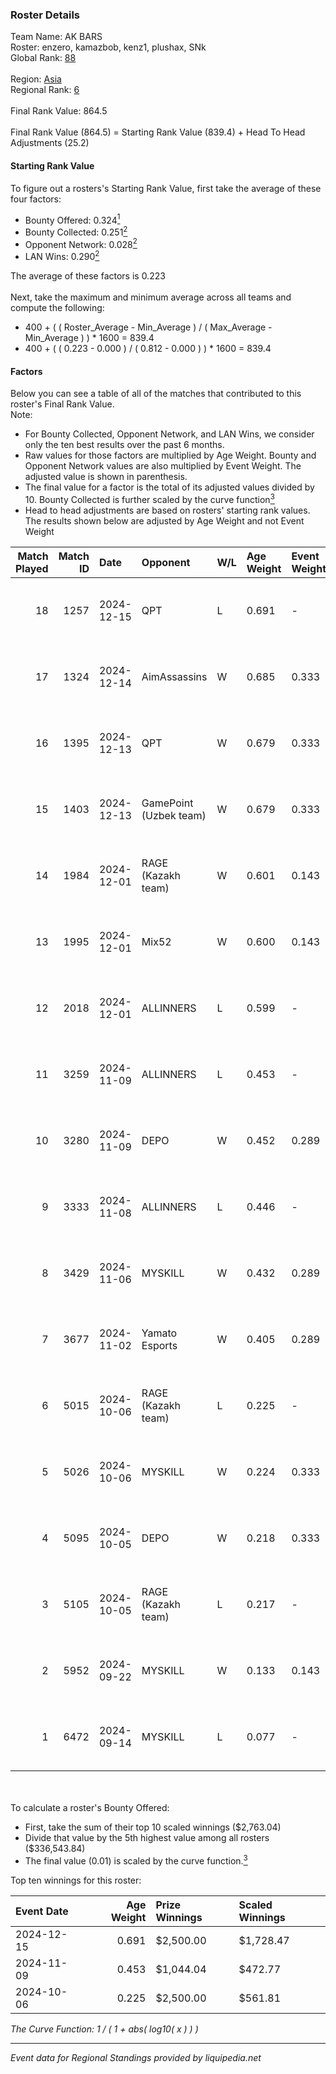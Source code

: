 ### Roster Details<br />
Team Name: AK BARS<br />
Roster: enzero, kamazbob, kenz1, plushax, SNk<br />
Global Rank: [88](../../standings_global_2025_03_01.md)<br />
<br />
Region: [Asia]( ../../standings_asia_2025_03_01.md)<br />
Regional Rank: [6]( ../../standings_asia_2025_03_01.md)<br />
<br />
Final Rank Value:  864.5<br />
<br />
Final Rank Value (864.5) = Starting Rank Value (839.4) + Head To Head Adjustments (25.2)<br />

#### Starting Rank Value<br />
To figure out a rosters's Starting Rank Value, first take the average of these four factors:<br />
- Bounty Offered: 0.324[<sup>1</sup>](#table2)
- Bounty Collected: 0.251[<sup>2</sup>](#table1)
- Opponent Network: 0.028[<sup>2</sup>](#table1)
- LAN Wins: 0.290[<sup>2</sup>](#table1)

The average of these factors is 0.223<br />
<br />
Next, take the maximum and minimum average across all teams and compute the following:<br />
- 400 + ( ( Roster_Average - Min_Average ) / ( Max_Average - Min_Average ) ) * 1600 = 839.4
- 400 + ( ( 0.223 - 0.000 ) / ( 0.812 - 0.000 ) ) * 1600 = 839.4


#### Factors<br />
Below you can see a table of all of the matches that contributed to this roster's Final Rank Value.<br />
Note:<br />

- For Bounty Collected, Opponent Network, and LAN Wins, we consider only the ten best results over the past 6 months.
- Raw values for those factors are multiplied by Age Weight. Bounty and Opponent Network values are also multiplied by Event Weight. The adjusted value is shown in parenthesis.
- The final value for a factor is the total of its adjusted values divided by 10. Bounty Collected is further scaled by the curve function[<sup>3</sup>](#curveFunction)
- Head to head adjustments are based on rosters' starting rank values. The results shown below are adjusted by Age Weight and not Event Weight
<span id="table1"></span><br />


| Match Played | Match ID | Date       | Opponent               | W/L | Age Weight | Event Weight | Bounty Collected | Opponent Network | LAN Wins  | H2H Adj. | Roster                                |
| -: | -: | :- | :- | :- | :- | :- | :- | :- | :- | -: | :- |
|           18 |     1257 | 2024-12-15 | QPT                    | L   | 0.691      | -            | -                | -                | -         |    -4.57 | enzero, kamazbob, kenz1, plushax, SNk |
|           17 |     1324 | 2024-12-14 | AimAssassins           | W   | 0.685      | 0.333        | 0.004 (0.001)    | 0.264 (0.060)    | 1 (0.685) |    13.32 | enzero, kamazbob, kenz1, plushax, SNk |
|           16 |     1395 | 2024-12-13 | QPT                    | W   | 0.679      | 0.333        | 0.030 (0.007)    | 0.384 (0.087)    | 1 (0.679) |    17.31 | enzero, kamazbob, kenz1, plushax, SNk |
|           15 |     1403 | 2024-12-13 | GamePoint (Uzbek team) | W   | 0.679      | 0.333        | -                | 0.043 (0.010)    | 1 (0.679) |     4.99 | enzero, kamazbob, kenz1, plushax, SNk |
|           14 |     1984 | 2024-12-01 | RAGE (Kazakh team)     | W   | 0.601      | 0.143        | 0.005 (0.000)    | 0.200 (0.017)    | 0 (0.000) |     8.78 | enzero, kamazbob, kenz1, plushax, SNk |
|           13 |     1995 | 2024-12-01 | Mix52                  | W   | 0.600      | 0.143        | 0.002 (0.000)    | 0.070 (0.006)    | 0 (0.000) |     7.41 | enzero, kamazbob, kenz1, plushax, SNk |
|           12 |     2018 | 2024-12-01 | ALLINNERS              | L   | 0.599      | -            | -                | -                | -         |   -12.47 | enzero, kamazbob, kenz1, plushax, SNk |
|           11 |     3259 | 2024-11-09 | ALLINNERS              | L   | 0.453      | -            | -                | -                | -         |    -9.14 | arun, enzero, kamazbob, kenz1, Yaqk   |
|           10 |     3280 | 2024-11-09 | DEPO                   | W   | 0.452      | 0.289        | 0.006 (0.001)    | 0.326 (0.043)    | 0 (0.000) |     5.93 | arun, enzero, kamazbob, kenz1, Yaqk   |
|            9 |     3333 | 2024-11-08 | ALLINNERS              | L   | 0.446      | -            | -                | -                | -         |    -9.23 | arun, enzero, kamazbob, kenz1, Yaqk   |
|            8 |     3429 | 2024-11-06 | MYSKILL                | W   | 0.432      | 0.289        | 0.002 (0.000)    | 0.142 (0.018)    | 0 (0.000) |     3.91 | arun, enzero, kamazbob, kenz1, Yaqk   |
|            7 |     3677 | 2024-11-02 | Yamato Esports         | W   | 0.405      | 0.289        | 0.000 (0.000)    | -                | 0 (0.000) |     1.78 | arun, enzero, kamazbob, kenz1, Yaqk   |
|            6 |     5015 | 2024-10-06 | RAGE (Kazakh team)     | L   | 0.225      | -            | -                | -                | -         |    -3.64 | enzero, kade0, kamazbob, kenz1, SNk   |
|            5 |     5026 | 2024-10-06 | MYSKILL                | W   | 0.224      | 0.333        | 0.002 (0.000)    | 0.142 (0.011)    | 1 (0.224) |     2.03 | enzero, kade0, kamazbob, kenz1, SNk   |
|            4 |     5095 | 2024-10-05 | DEPO                   | W   | 0.218      | 0.333        | 0.006 (0.000)    | 0.326 (0.024)    | 1 (0.218) |     2.84 | enzero, kade0, kamazbob, kenz1, SNk   |
|            3 |     5105 | 2024-10-05 | RAGE (Kazakh team)     | L   | 0.217      | -            | -                | -                | -         |    -3.56 | enzero, kade0, kamazbob, kenz1, SNk   |
|            2 |     5952 | 2024-09-22 | MYSKILL                | W   | 0.133      | 0.143        | 0.002 (0.000)    | 0.142 (0.003)    | -         |     1.20 | enzero, kade0, kamazbob, kenz1, SNk   |
|            1 |     6472 | 2024-09-14 | MYSKILL                | L   | 0.077      | -            | -                | -                | -         |    -1.74 | arun, enzero, kamazbob, kenz1, SNk    |

<br />
<span id="table2"></span><br />
To calculate a roster's Bounty Offered:<br />

- First, take the sum of their top 10 scaled winnings ($2,763.04)
- Divide that value by the 5th highest value among all rosters ($336,543.84)
- The final value (0.01) is scaled by the curve function.[<sup>3</sup>](#curveFunction)

Top ten winnings for this roster:<br />

| Event Date | Age Weight | Prize Winnings | Scaled Winnings |
| :- | -: | :- | :- |
| 2024-12-15 |      0.691 | $2,500.00      | $1,728.47       |
| 2024-11-09 |      0.453 | $1,044.04      | $472.77         |
| 2024-10-06 |      0.225 | $2,500.00      | $561.81         |


<span id="curveFunction"></span>_The Curve Function: 1 / ( 1 + abs( log10( x ) ) )_<br />

---
_Event data for Regional Standings provided by liquipedia.net_<br />
